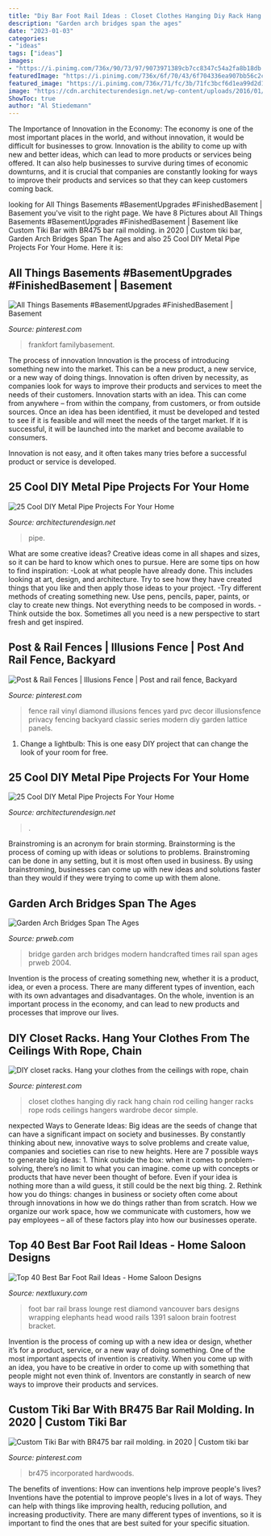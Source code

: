 ```yaml
---
title: "Diy Bar Foot Rail Ideas : Closet Clothes Hanging Diy Rack Hang Chain Rod Ceiling Hanger Racks Rope Rods Ceilings Hangers Wardrobe Decor Simple"
description: "Garden arch bridges span the ages"
date: "2023-01-03"
categories:
- "ideas"
tags: ["ideas"]
images:
- "https://i.pinimg.com/736x/90/73/97/9073971389cb7cc8347c54a2fa8b18db.jpg"
featuredImage: "https://i.pinimg.com/736x/6f/70/43/6f704336ea907bb56c2c51790c352a55.jpg"
featured_image: "https://i.pinimg.com/736x/71/fc/3b/71fc3bcf6d1ea99d2d1b21c885c6dc0b--closet-rod-from-ceiling-closet-racks.jpg"
image: "https://cdn.architecturendesign.net/wp-content/uploads/2016/01/AD-Cool-DIY-Metal-Projects-For-Your-Home-11.jpg"
ShowToc: true
author: "Al Stiedemann"
---
```



The Importance of Innovation in the Economy:
The economy is one of the most important places in the world, and without innovation, it would be difficult for businesses to grow. Innovation is the ability to come up with new and better ideas, which can lead to more products or services being offered. It can also help businesses to survive during times of economic downturns, and it is crucial that companies are constantly looking for ways to improve their products and services so that they can keep customers coming back.

	

		
looking for All Things Basements #BasementUpgrades #FinishedBasement | Basement you've visit to the right page. We have 8 Pictures about All Things Basements #BasementUpgrades #FinishedBasement | Basement like Custom Tiki Bar with BR475 bar rail molding. in 2020 | Custom tiki bar, Garden Arch Bridges Span The Ages and also 25 Cool DIY Metal Pipe Projects For Your Home. Here it is:
		
    
## All Things Basements #BasementUpgrades #FinishedBasement | Basement

<img loading=lazy src="https://i.pinimg.com/736x/6f/70/43/6f704336ea907bb56c2c51790c352a55.jpg" onerror="this.onerror=null;this.src='https://tse3.mm.bing.net/th?id=OIP.sT_epPIZ_gb96Tff0lrsJQHaHa&amp;pid=15.1';" alt="All Things Basements #BasementUpgrades #FinishedBasement | Basement">

_Source: pinterest.com_

>frankfort familybasement. 

	

The process of innovation
Innovation is the process of introducing something new into the market. This can be a new product, a new service, or a new way of doing things. Innovation is often driven by necessity, as companies look for ways to improve their products and services to meet the needs of their customers.
Innovation starts with an idea. This can come from anywhere – from within the company, from customers, or from outside sources. Once an idea has been identified, it must be developed and tested to see if it is feasible and will meet the needs of the target market. If it is successful, it will be launched into the market and become available to consumers.

Innovation is not easy, and it often takes many tries before a successful product or service is developed.

    
## 25 Cool DIY Metal Pipe Projects For Your Home

<img loading=lazy src="https://cdn.architecturendesign.net/wp-content/uploads/2016/01/AD-Cool-DIY-Metal-Projects-For-Your-Home-11.jpg" onerror="this.onerror=null;this.src='https://tse3.mm.bing.net/th?id=OIP.kcuFsrloQ9ycaOCnldEwtQHaLH&amp;pid=15.1';" alt="25 Cool DIY Metal Pipe Projects For Your Home">

_Source: architecturendesign.net_

>pipe. 

	

What are some creative ideas?
Creative ideas come in all shapes and sizes, so it can be hard to know which ones to pursue. Here are some tips on how to find inspiration: 
-Look at what people have already done. This includes looking at art, design, and architecture. Try to see how they have created things that you like and then apply those ideas to your project. 
-Try different methods of creating something new. Use pens, pencils, paper, paints, or clay to create new things. Not everything needs to be composed in words. 
-Think outside the box. Sometimes all you need is a new perspective to start fresh and get inspired.

    
## Post &amp; Rail Fences | Illusions Fence | Post And Rail Fence, Backyard

<img loading=lazy src="https://i.pinimg.com/736x/90/73/97/9073971389cb7cc8347c54a2fa8b18db.jpg" onerror="this.onerror=null;this.src='https://tse1.mm.bing.net/th?id=OIP.tXWdXZcZoEIyQaGLaogihAHaHa&amp;pid=15.1';" alt="Post &amp; Rail Fences | Illusions Fence | Post and rail fence, Backyard">

_Source: pinterest.com_

>fence rail vinyl diamond illusions fences yard pvc decor illusionsfence privacy fencing backyard classic series modern diy garden lattice panels. 

	

1. Change a lightbulb: This is one easy DIY project that can change the look of your room for free.

    
## 25 Cool DIY Metal Pipe Projects For Your Home

<img loading=lazy src="https://cdn.architecturendesign.net/wp-content/uploads/2016/01/AD-Cool-DIY-Metal-Projects-For-Your-Home-25.jpg" onerror="this.onerror=null;this.src='https://tse4.mm.bing.net/th?id=OIP.t5YNsqXGfsT5mDlWdhJtjwHaLF&amp;pid=15.1';" alt="25 Cool DIY Metal Pipe Projects For Your Home">

_Source: architecturendesign.net_

>. 

	

Brainstroming is an acronym for brain storming. Brainstorming is the process of coming up with ideas or solutions to problems. Brainstroming can be done in any setting, but it is most often used in business. By using brainstroming, businesses can come up with new ideas and solutions faster than they would if they were trying to come up with them alone.

    
## Garden Arch Bridges Span The Ages

<img loading=lazy src="http://ww1.prweb.com/prfiles/2004/10/27/172562/10ftdrmortized2_edited.jpg" onerror="this.onerror=null;this.src='https://tse4.mm.bing.net/th?id=OIP.qqNrBbj6_Puel4KD-CL_AQHaD2&amp;pid=15.1';" alt="Garden Arch Bridges Span The Ages">

_Source: prweb.com_

>bridge garden arch bridges modern handcrafted times rail span ages prweb 2004. 

	

Invention is the process of creating something new, whether it is a product, idea, or even a process. There are many different types of invention, each with its own advantages and disadvantages. On the whole, invention is an important process in the economy, and can lead to new products and processes that improve our lives.

    
## DIY Closet Racks. Hang Your Clothes From The Ceilings With Rope, Chain

<img loading=lazy src="https://i.pinimg.com/736x/71/fc/3b/71fc3bcf6d1ea99d2d1b21c885c6dc0b--closet-rod-from-ceiling-closet-racks.jpg" onerror="this.onerror=null;this.src='https://tse4.mm.bing.net/th?id=OIP.VtgqSS9NsCZOqFgsJcRV5QHaJ3&amp;pid=15.1';" alt="DIY closet racks. Hang your clothes from the ceilings with rope, chain">

_Source: pinterest.com_

>closet clothes hanging diy rack hang chain rod ceiling hanger racks rope rods ceilings hangers wardrobe decor simple. 

	

nexpected Ways to Generate Ideas:
Big ideas are the seeds of change that can have a significant impact on society and businesses. By constantly thinking about new, innovative ways to solve problems and create value, companies and societies can rise to new heights. Here are 7 possible ways to generate big ideas: 1. Think outside the box: when it comes to problem-solving, there’s no limit to what you can imagine. come up with concepts or products that have never been thought of before. Even if your idea is nothing more than a wild guess, it still could be the next big thing. 2. Rethink how you do things: changes in business or society often come about through innovations in how we do things rather than from scratch. How we organize our work space, how we communicate with customers, how we pay employees – all of these factors play into how our businesses operate.

    
## Top 40 Best Bar Foot Rail Ideas - Home Saloon Designs

<img loading=lazy src="http://nextluxury.com/wp-content/uploads/round-brass-bar-foot-rail-home-ideas.jpg" onerror="this.onerror=null;this.src='https://tse4.mm.bing.net/th?id=OIP.wIG-eIPpUqOrLGHOQlfTBgAAAA&amp;pid=15.1';" alt="Top 40 Best Bar Foot Rail Ideas - Home Saloon Designs">

_Source: nextluxury.com_

>foot bar rail brass lounge rest diamond vancouver bars designs wrapping elephants head wood rails 1391 saloon brain footrest bracket. 

	

Invention is the process of coming up with a new idea or design, whether it’s for a product, service, or a new way of doing something. One of the most important aspects of invention is creativity. When you come up with an idea, you have to be creative in order to come up with something that people might not even think of. Inventors are constantly in search of new ways to improve their products and services.

    
## Custom Tiki Bar With BR475 Bar Rail Molding. In 2020 | Custom Tiki Bar

<img loading=lazy src="https://i.pinimg.com/originals/29/fe/6b/29fe6b5d2c8ea9fc117123de7a90b016.jpg" onerror="this.onerror=null;this.src='https://tse1.mm.bing.net/th?id=OIP.skjl7RcNZpBtszsSIvxvIgHaFD&amp;pid=15.1';" alt="Custom Tiki Bar with BR475 bar rail molding. in 2020 | Custom tiki bar">

_Source: pinterest.com_

>br475 incorporated hardwoods. 

	

The benefits of inventions: How can inventions help improve people's lives?
Inventions have the potential to improve people's lives in a lot of ways. They can help with things like improving health, reducing pollution, and increasing productivity. There are many different types of inventions, so it is important to find the ones that are best suited for your specific situation.

